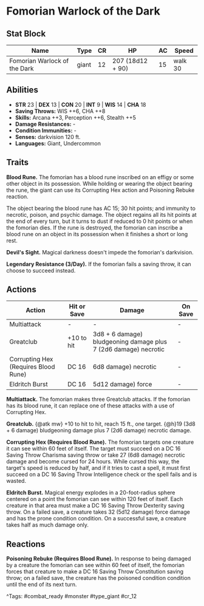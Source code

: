 # Fomorian Warlock of the Dark

## Stat Block

| Name | Type | CR | HP | AC | Speed |
|------|------|----|----|----|-------|
| Fomorian Warlock of the Dark | giant | 12 | 207 (18d12 + 90) | 15 | walk 30 |

## Abilities

- **STR** 23 | **DEX** 13 | **CON** 20 | **INT** 9 | **WIS** 14 | **CHA** 18
- **Saving Throws:** WIS ++6, CHA ++8  
- **Skills:** Arcana ++3, Perception ++6, Stealth ++5  
- **Damage Resistances:** -  
- **Condition Immunities:** -  
- **Senses:** darkvision 120 ft.  
- **Languages:** Giant, Undercommon

## Traits

**Blood Rune.** The fomorian has a blood rune inscribed on an effigy or some other object in its possession. While holding or wearing the object bearing the rune, the giant can use its Corrupting Hex action and Poisoning Rebuke reaction.

The object bearing the blood rune has AC 15; 30 hit points; and immunity to necrotic, poison, and psychic damage. The object regains all its hit points at the end of every turn, but it turns to dust if reduced to 0 hit points or when the fomorian dies. If the rune is destroyed, the fomorian can inscribe a blood rune on an object in its possession when it finishes a short or long rest.

**Devil's Sight.** Magical darkness doesn't impede the fomorian's darkvision.

**Legendary Resistance (3/Day).** If the fomorian fails a saving throw, it can choose to succeed instead.


## Actions

| Action | Hit or Save | Damage | On Save |
|--------|--------------|--------|----------|
| Multiattack | - | - | - |
| Greatclub | +10 to hit | 3d8 + 6 damage) bludgeoning damage plus 7 (2d6 damage) necrotic | - |
| Corrupting Hex (Requires Blood Rune) | DC 16 | 6d8 damage) necrotic | - |
| Eldritch Burst | DC 16 | 5d12 damage) force | - |

**Multiattack.** The fomorian makes three Greatclub attacks. If the fomorian has its blood rune, it can replace one of these attacks with a use of Corrupting Hex.

**Greatclub.** {@atk mw} +10 to hit to hit, reach 15 ft., one target. {@h}19 (3d8 + 6 damage) bludgeoning damage plus 7 (2d6 damage) necrotic damage.

**Corrupting Hex (Requires Blood Rune).** The fomorian targets one creature it can see within 60 feet of itself. The target must succeed on a DC 16 Saving Throw Charisma saving throw or take 27 (6d8 damage) necrotic damage and become cursed for 24 hours. While cursed this way, the target's speed is reduced by half, and if it tries to cast a spell, it must first succeed on a DC 16 Saving Throw Intelligence check or the spell fails and is wasted.

**Eldritch Burst.** Magical energy explodes in a 20-foot-radius sphere centered on a point the fomorian can see within 120 feet of itself. Each creature in that area must make a DC 16 Saving Throw Dexterity saving throw. On a failed save, a creature takes 32 (5d12 damage) force damage and has the prone condition condition. On a successful save, a creature takes half as much damage only.

## Reactions

**Poisoning Rebuke (Requires Blood Rune).** In response to being damaged by a creature the fomorian can see within 60 feet of itself, the fomorian forces that creature to make a DC 16 Saving Throw Constitution saving throw; on a failed save, the creature has the poisoned condition condition until the end of its next turn.



^Tags: #combat_ready #monster #type_giant #cr_12